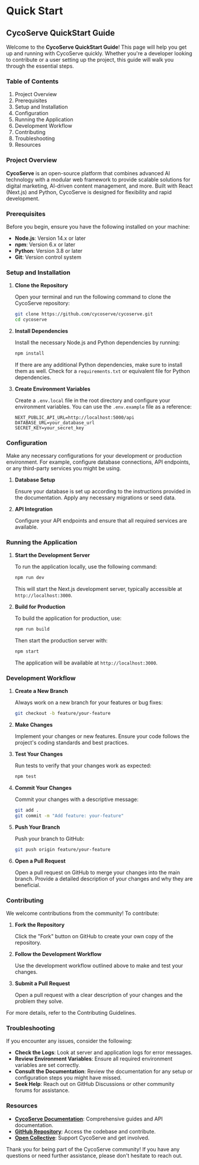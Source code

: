 # Quick Start

## CycoServe QuickStart Guide

Welcome to the **CycoServe QuickStart Guide**! This page will help you get up and running with CycoServe quickly. Whether you're a developer looking to contribute or a user setting up the project, this guide will walk you through the essential steps.

### Table of Contents

1. Project Overview
2. Prerequisites
3. Setup and Installation
4. Configuration
5. Running the Application
6. Development Workflow
7. Contributing
8. Troubleshooting
9. Resources

### Project Overview

**CycoServe** is an open-source platform that combines advanced AI technology with a modular web framework to provide scalable solutions for digital marketing, AI-driven content management, and more. Built with React (Next.js) and Python, CycoServe is designed for flexibility and rapid development.

### Prerequisites

Before you begin, ensure you have the following installed on your machine:

* **Node.js**: Version 14.x or later
* **npm**: Version 6.x or later
* **Python**: Version 3.8 or later
* **Git**: Version control system

### Setup and Installation

1.  **Clone the Repository**

    Open your terminal and run the following command to clone the CycoServe repository:

    ```bash
    git clone https://github.com/cycoserve/cycoserve.git
    cd cycoserve
    ```
2.  **Install Dependencies**

    Install the necessary Node.js and Python dependencies by running:

    ```bash
    npm install
    ```

    If there are any additional Python dependencies, make sure to install them as well. Check for a `requirements.txt` or equivalent file for Python dependencies.
3.  **Create Environment Variables**

    Create a `.env.local` file in the root directory and configure your environment variables. You can use the `.env.example` file as a reference:

    ```plaintext
    NEXT_PUBLIC_API_URL=http://localhost:5000/api
    DATABASE_URL=your_database_url
    SECRET_KEY=your_secret_key
    ```

### Configuration

Make any necessary configurations for your development or production environment. For example, configure database connections, API endpoints, or any third-party services you might be using.

1.  **Database Setup**

    Ensure your database is set up according to the instructions provided in the documentation. Apply any necessary migrations or seed data.
2.  **API Integration**

    Configure your API endpoints and ensure that all required services are available.

### Running the Application

1.  **Start the Development Server**

    To run the application locally, use the following command:

    ```bash
    npm run dev
    ```

    This will start the Next.js development server, typically accessible at `http://localhost:3000`.
2.  **Build for Production**

    To build the application for production, use:

    ```bash
    npm run build
    ```

    Then start the production server with:

    ```bash
    npm start
    ```

    The application will be available at `http://localhost:3000`.

### Development Workflow

1.  **Create a New Branch**

    Always work on a new branch for your features or bug fixes:

    ```bash
    git checkout -b feature/your-feature
    ```
2.  **Make Changes**

    Implement your changes or new features. Ensure your code follows the project's coding standards and best practices.
3.  **Test Your Changes**

    Run tests to verify that your changes work as expected:

    ```bash
    npm test
    ```
4.  **Commit Your Changes**

    Commit your changes with a descriptive message:

    ```bash
    git add .
    git commit -m "Add feature: your-feature"
    ```
5.  **Push Your Branch**

    Push your branch to GitHub:

    ```bash
    git push origin feature/your-feature
    ```
6.  **Open a Pull Request**

    Open a pull request on GitHub to merge your changes into the main branch. Provide a detailed description of your changes and why they are beneficial.

### Contributing

We welcome contributions from the community! To contribute:

1.  **Fork the Repository**

    Click the "Fork" button on GitHub to create your own copy of the repository.
2.  **Follow the Development Workflow**

    Use the development workflow outlined above to make and test your changes.
3.  **Submit a Pull Request**

    Open a pull request with a clear description of your changes and the problem they solve.

For more details, refer to the Contributing Guidelines.

### Troubleshooting

If you encounter any issues, consider the following:

* **Check the Logs**: Look at server and application logs for error messages.
* **Review Environment Variables**: Ensure all required environment variables are set correctly.
* **Consult the Documentation**: Review the documentation for any setup or configuration steps you might have missed.
* **Seek Help**: Reach out on GitHub Discussions or other community forums for assistance.

### Resources

* [**CycoServe Documentation**](https://cycoserve.gitbook.io/docs): Comprehensive guides and API documentation.
* [**GitHub Repository**](https://github.com/cycoserve/cycoserve-website): Access the codebase and contribute.
* [**Open Collective**](https://opencollective.com/cycoserve): Support CycoServe and get involved.

Thank you for being part of the CycoServe community! If you have any questions or need further assistance, please don't hesitate to reach out.
